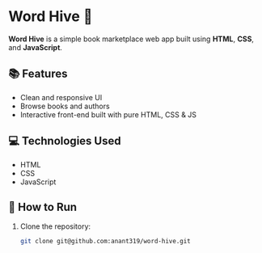 # Word Hive 🐝

**Word Hive** is a simple book marketplace web app built using **HTML**, **CSS**, and **JavaScript**.

## 📚 Features

- Clean and responsive UI
- Browse books and authors
- Interactive front-end built with pure HTML, CSS & JS

## 💻 Technologies Used

- HTML
- CSS
- JavaScript

## 🚀 How to Run

1. Clone the repository:
   ```bash
   git clone git@github.com:anant319/word-hive.git
